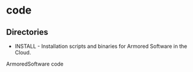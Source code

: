 code
====

Directories
-----------
- INSTALL - Installation scripts and binaries for Armored Software in the
Cloud.

ArmoredSoftware code
